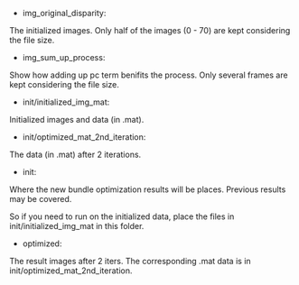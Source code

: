 - img_original_disparity:

The initialized images. Only half of the images (0 - 70) are kept considering the file size.

- img_sum_up_process:

Show how adding up pc term benifits the process. Only several frames are kept considering the file size.

- init/initialized_img_mat:

Initialized images and data (in .mat).

- init/optimized_mat_2nd_iteration:

The data (in .mat) after 2 iterations.

- init:

Where the new bundle optimization results will be places. Previous results may be covered.

So if you need to run on the initialized data, place the files in init/initialized_img_mat in this folder.

- optimized:

The result images after 2 iters. The corresponding .mat data is in init/optimized_mat_2nd_iteration.
